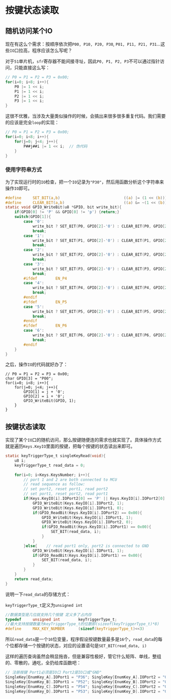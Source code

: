 # 按键状态读取

## 随机访问某个IO

现在有这么个需求：按顺序依次把`P00, P10, P20, P30`, `P01, P11, P21, P31`...这些`IO`口拉高，程序应该怎么写呢？

对于`51`单片机，`sfr`寄存器不能间接寻址，因此`P0, P1, P2, P3`不可以通过指针访问，只能直接这么写：

```c
// P0 = P1 = P2 = P3 = 0x00;
for(i=0; i<8; i++){
    P0 |= 1 << i;
    P1 |= 1 << i;
    P2 |= 1 << i;
    P3 |= 1 << i;
}
```

这很不优雅，当涉及大量类似操作的时候，会搞出来很多很多重复代码。我们需要的应该是完全`loop`的实现：

```c
// P0 = P1 = P2 = P3 = 0x00;
for(i=0; i<8; i++){
    for(j=0; j<4; j++){
    	P##j##i |= 1 << i;	// 伪代码
    }
}
```

### 使用字符串方式

为了实现运行时的`IO`检查，把一个`IO`记录为`"P30"`，然后用函数分析这个字符串来操作`IO`即可。

```c
#define     SET_BIT(a,b)                            ((a) |= (1 << (b)))
#define     CLEAR_BIT(a,b)                          ((a) &= ~(1 << (b)))
static void GPIO_WriteBit(u8 *GPIO, bit write_bit){
    if(GPIO[0] != 'P' && GPIO[0] != 'p') {return;}
    switch(GPIO[1]){
        case '0':
            write_bit ? SET_BIT(P0, GPIO[2]-'0') : CLEAR_BIT(P0, GPIO[2]-'0');
            break;
        case '1':
            write_bit ? SET_BIT(P1, GPIO[2]-'0') : CLEAR_BIT(P1, GPIO[2]-'0');
            break;
        case '2':
            write_bit ? SET_BIT(P2, GPIO[2]-'0') : CLEAR_BIT(P2, GPIO[2]-'0');
            break;
        case '3':
            write_bit ? SET_BIT(P3, GPIO[2]-'0') : CLEAR_BIT(P3, GPIO[2]-'0');
            break;
        #ifdef        EN_P4
        case '4':
            write_bit ? SET_BIT(P4, GPIO[2]-'0') : CLEAR_BIT(P4, GPIO[2]-'0');
            break;
        #endif
        #ifdef        EN_P5
        case '5':
            write_bit ? SET_BIT(P5, GPIO[2]-'0') : CLEAR_BIT(P5, GPIO[2]-'0');
            break;
        #endif
        #ifdef        EN_P6
        case '6':
            write_bit ? SET_BIT(P6, GPIO[2]-'0') : CLEAR_BIT(P6, GPIO[2]-'0');
            break;
        #endif
    }
}
```

之后，操作`IO`的代码就好办了：

```
// P0 = P1 = P2 = P3 = 0x00;
char GPIO[3] = "P00";
for(i=0; i<8; i++){
    for(j=0; j<4; j++){
    	GPIO[1] = j + '0';
    	GPIO[2] = i + '0';
    	GPIO_WriteBit(GPIO, 1);
    }
}
```

## 按键状态读取

实现了某个`IO`口的随机访问，那么按键随便连的需求也就实现了。具体操作方式就是遍历`Keys.KeyIO`里面的按键，把每个按键的状态读出来即可。

```c
static keyTriggerType_t singleKeyRead(void){
    u8 i;
    keyTriggerType_t read_data = 0;
    
    for(i=0; i<Keys.KeysNumber; i++){
        // port 1 and 2 are both connected to MCU
        // read sequence as follow: 
        // set port2, reset port1, read port2
        // set port1, reset port2, read port1
        if(Keys.KeyIO[i].IOPort2[0] == 'P' || Keys.KeyIO[i].IOPort2[0] == 'p'){    //Pxx
            GPIO_WriteBit(Keys.KeyIO[i].IOPort2, 1);
            GPIO_WriteBit(Keys.KeyIO[i].IOPort1, 0);
            if(GPIO_ReadBit(Keys.KeyIO[i].IOPort2) == 0x00){            // read port2
                GPIO_WriteBit(Keys.KeyIO[i].IOPort1, 1);
                GPIO_WriteBit(Keys.KeyIO[i].IOPort2, 0);
                if(GPIO_ReadBit(Keys.KeyIO[i].IOPort1) == 0x00){        // read port1
                    SET_BIT(read_data, i);
                }
            }
        }else{    // read port1 only, port2 is connected to GND
            GPIO_WriteBit(Keys.KeyIO[i].IOPort1, 1);
            if(GPIO_ReadBit(Keys.KeyIO[i].IOPort1) == 0x00){
                SET_BIT(read_data, i);
            }
        }
    }
    return read_data;
}
```

说明一下`read_data`的存储方式：

`keyTriggerType_t`定义为`unsigned int`

```c
//数据类型是几位就支持几个按键 定义多了占内存
typedef     unsigned int        keyTriggerType_t;
//最大支持按键数量为keyTriggerType_t的位数即(sizeof(keyTriggerType_t)*8)
#define     MAX_KEY_NUMBER      (sizeof(keyTriggerType_t)<<3)
```

所以`read_data`是一个`16`位变量，程序假设按键数量最多是`16`个，`read_data`的每个位都存储一个按键的状态，对应的设置语句是`SET_BIT(read_data, i)`

这样的遍历查询虽然会稍显拖沓，但是兼容性极好，管它什么矩阵、单线，整组的、零散的，通吃，全扔给库函数吧：

```c
// 注册按键 Port1必须是IO口 Port2是IO口或"GND"
SingleKey[EnumKey_A].IOPort1 = "P36"; SingleKey[EnumKey_A].IOPort2 = "GND";
SingleKey[EnumKey_B].IOPort1 = "P52"; SingleKey[EnumKey_B].IOPort2 = "GND";
SingleKey[EnumKey_C].IOPort1 = "P54"; SingleKey[EnumKey_C].IOPort2 = "GND";
SingleKey[EnumKey_D].IOPort1 = "P53"; SingleKey[EnumKey_D].IOPort2 = "GND";
```

